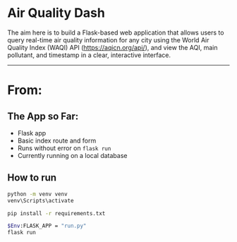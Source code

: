 # Air Quality Dash

The aim here is to build a Flask-based web application that allows users to query real-time air quality information for any city using the World Air Quality Index (WAQI) API (https://aqicn.org/api/), and view the AQI, main pollutant, and timestamp in a clear, interactive interface.

-----------------------

# From: 


## The App so Far:
- Flask app
- Basic index route and form
- Runs without error on `flask run`
- Currently running on a local database

## How to run

```bash
python -m venv venv
venv\Scripts\activate

pip install -r requirements.txt

$Env:FLASK_APP = "run.py"
flask run

```
